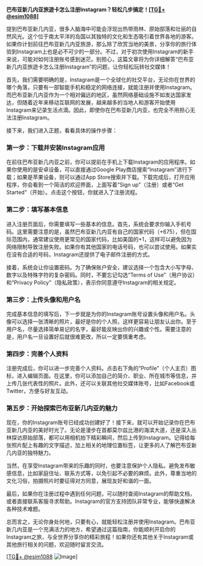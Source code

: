**巴布亚新几内亚旅遊卡怎么注册Instagram？轻松几步搞定！[[TG💪+ @esim1088](https://t.me/s/esim1088)]**

提到巴布亚新几内亚，很多人脑海中可能会浮现出热带雨林、原始部落和壮丽的自然风光。这个位于南太平洋的岛国以其独特的文化和生态吸引着世界各地的游客。如果你计划前往巴布亚新几内亚旅游，那么除了欣赏当地的美景，分享你的旅行体验到Instagram上也是必不可少的一部分。不过，对于初次使用Instagram的新手来说，可能对如何注册账号感到迷茫。别担心，这篇文章将为你详细解答“巴布亚新几内亚旅遊卡怎么注册Instagram”的问题，让你轻松玩转社交媒体！

首先，我们需要明确的是，Instagram是一个全球化的社交平台，无论你在世界的哪个角落，只要有一部智能手机和稳定的网络连接，就能注册并使用Instagram。而巴布亚新几内亚作为一个相对偏远的地区，虽然网络基础设施不如发达国家发达，但随着近年来移动互联网的发展，越来越多的当地人和游客开始使用Instagram来记录生活点滴。因此，即使你在巴布亚新几内亚，也完全不用担心无法注册Instagram。

接下来，我们进入正题，看看具体的操作步骤：

### 第一步：下载并安装Instagram应用

在前往巴布亚新几内亚之前，你可以提前在手机上下载Instagram的应用程序。如果你使用的是安卓设备，可以直接通过Google Play商店搜索“Instagram”进行下载；如果是苹果设备，则可以通过App Store搜索并下载。下载完成后，打开应用程序，你会看到一个简洁的欢迎界面，上面写着“Sign up”（注册）或者“Get Started”（开始）。点击这个按钮，你就进入了注册流程。

### 第二步：填写基本信息

进入注册页面后，你需要填写一些基本的信息。首先，系统会要求你输入手机号码。这里需要注意的是，虽然巴布亚新几内亚有自己的国家代码（+675），但在国际范围内，通常建议使用更常见的国家代码，比如美国的+1，这样可以避免因为网络限制导致注册失败。如果你有其他国家的电话号码，也可以尝试使用。如果实在没有合适的号码，Instagram还提供了电子邮件注册的方式。

接着，系统会让你设置密码。为了确保账户安全，建议选择一个包含大小写字母、数字以及特殊字符的复杂密码。同时，不要忘记勾选“Terms of Use”（用户协议）和“Privacy Policy”（隐私政策），表示你同意遵守Instagram的相关规定。

### 第三步：上传头像和用户名

完成基本信息的填写后，下一步就是为你的Instagram账号设置头像和用户名。头像可以选择一张清晰的照片，最好是你的个人照，这样更容易让朋友认出你。至于用户名，尽量选择简单易记的名字，最好能反映出你的兴趣或个性。需要注意的是，用户名一旦设置好后就很难更改，所以一定要慎重考虑。

### 第四步：完善个人资料

注册完成后，你可以进一步完善个人资料。点击右下角的“Profile”（个人主页）图标，进入编辑页面。在这里，你可以添加自己的简介、职业、所在城市等信息，并上传几张代表性的照片。此外，还可以关联其他社交媒体账号，比如Facebook或Twitter，方便与好友互动。

### 第五步：开始探索巴布亚新几内亚的魅力

现在，你的Instagram账号已经成功创建好了！接下来，就可以开始记录你在巴布亚新几内亚的美好时光了。无论是漫步在首都莫尔兹比港的海滨大道，还是深入丛林探访原始部落，都可以用相机拍下精彩瞬间，然后上传到Instagram。记得给每张照片配上有趣的文字描述，加上相关的地理位置标签，让更多的人了解巴布亚新几内亚的独特魅力。

当然，在享受Instagram带来的乐趣的同时，也要注意保护个人隐私。避免发布敏感信息，比如家庭住址、联系方式等，以免引起不必要的麻烦。此外，尊重当地的文化习俗，拍摄照片时要征得对方同意，展现友好和谐的一面。

最后，如果你在注册过程中遇到任何问题，可以随时查阅Instagram的帮助文档，或者直接联系客服寻求帮助。Instagram的官方支持团队非常专业，能够快速解决各种技术难题。

总而言之，无论你身处何地，只要有心，就能轻松注册并使用Instagram。巴布亚新几内亚是一个充满活力的地方，希望通过这篇指南，你能顺利开启你的Instagram之旅，与全世界分享你的精彩旅程！如果你还有其他关于Instagram或其他旅行相关的问题，欢迎随时留言交流。

[[TG💪+ @esim1088](https://t.me/s/esim1088) ![Image](https://i.postimg.cc/4NQfJmqS/Snipaste-2025-05-13-00-14-12.png)]